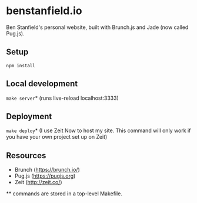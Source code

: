 # benstanfield.io
Ben Stanfield's personal website, built with Brunch.js and Jade (now called Pug.js).

## Setup
`npm install`

## Local development
`make server`* (runs live-reload localhost:3333)

## Deployment
`make deploy`* (I use Zeit Now to host my site. This command will only work if you have your own project set up on Zeit)

## Resources
- Brunch (https://brunch.io/)
- Pug.js (https://pugjs.org)
- Zeit (http://zeit.co/)


** commands are stored in a top-level Makefile.
